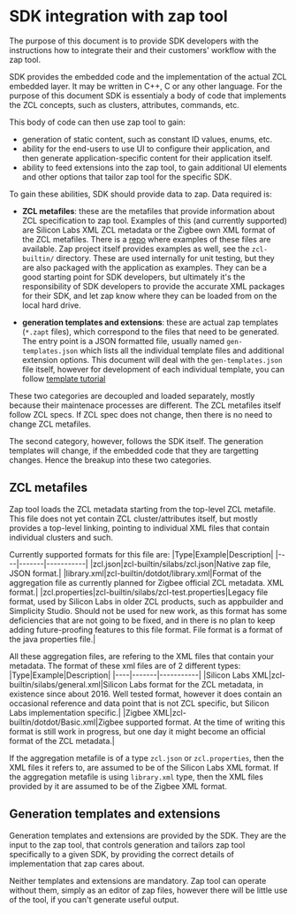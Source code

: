 # SDK integration with zap tool

The purpose of this document is to provide SDK developers with the instructions how to integrate their and their customers' workflow with the zap tool.

SDK provides the embedded code and the implementation of the actual ZCL embedded layer. It may be written in C++, C or any other language. For the purpose of this document SDK is essentialy a body of code that implements the ZCL concepts, such as clusters, attributes, commands, etc.

This body of code can then use zap tool to gain:

- generation of static content, such as constant ID values, enums, etc.
- ability for the end-users to use UI to configure their application, and then generate application-specific content for their application itself.
- ability to feed extensions into the zap tool, to gain additional UI elements and other options that tailor zap tool for the specific SDK.

To gain these abilities, SDK should provide data to zap. Data required is:

- **ZCL metafiles**: these are the metafiles that provide information about ZCL specification to zap tool. Examples of this (and currently supported) are Silicon Labs XML ZCL metadata or the Zigbee own XML format of the ZCL metafiles. There is a [repo](https://github.com/project-chip/zcl-xml) where examples of these files are available.
  Zap project itself provides examples as well, see the `zcl-builtin/` directory. These are used internally for unit testing, but they are also packaged with the application as examples. They can be a good starting point for SDK developers, but ultimately it's the responsibility of SDK developers to provide the accurate XML packages for their SDK, and let zap know where they can be loaded from on the local hard drive.

- **generation templates and extensions**: these are actual zap templates (`*.zapt` files), which correspond to the files that need to be generated. The entry point is a JSON formatted file, usually named `gen-templates.json` which lists all the individual template files and additional extension options. This document will deal with the `gen-templates.json` file itself, however for development of each individual template, you can follow [template tutorial](template-tutorial.md)

These two categories are decoupled and loaded separately, mostly because their maintenace processes are different. The ZCL metafiles itself follow ZCL specs. If ZCL spec does not change, then there is no need to change ZCL metafiles.

The second category, however, follows the SDK itself. The generation templates will change, if the embedded code that they are targetting changes. Hence the breakup into these two categories.

## ZCL metafiles

Zap tool loads the ZCL metadata starting from the top-level ZCL metafile.
This file does not yet contain ZCL cluster/attributes itself, but mostly provides a top-level linking, pointing to individual XML files that contain individual clusters and such.

Currently supported formats for this file are:
|Type|Example|Description|
|----|-------|-----------|
|zcl.json|zcl-builtin/silabs/zcl.json|Native zap file, JSON format.|
|library.xml|zcl-builtin/dotdot/library.xml|Format of the aggregation file as currently planned for Zigbee official ZCL metadata. XML format.|
|zcl.properties|zcl-builtin/silabs/zcl-test.properties|Legacy file format, used by Silicon Labs in older ZCL products, such as appbuilder and Simplicity Studio. Should not be used for new work, as this format has some deficiencies that are not going to be fixed, and in there is no plan to keep adding future-proofing features to this file format. File format is a format of the java properties file.|

All these aggregation files, are refering to the XML files that contain your metadata. The format of these xml files are of 2 different types:
|Type|Example|Description|
|----|-------|-----------|
|Silicon Labs XML|zcl-builtin/silabs/general.xml|Silicon Labs format for the ZCL metadata, in existence since about 2016. Well tested format, however it does contain an occasional reference and data point that is not ZCL specific, but Silicon Labs implementation specific.|
|Zigbee XML|zcl-builtin/dotdot/Basic.xml|Zigbee supported format. At the time of writing this format is still work in progress, but one day it might become an official format of the ZCL metadata.|

If the aggregation metafile is of a type `zcl.json` or `zcl.properties`, then the XML files it refers to, are assumed to be of the Silicon Labs XML format.
If the aggregation metafile is using `library.xml` type, then the XML files provided by it are assumed to be of the Zigbee XML format.

## Generation templates and extensions

Generation templates and extensions are provided by the SDK. They are the input to the zap tool, that controls generation and tailors zap tool specifically to a given SDK, by providing the correct details of implementation that zap cares about.

Neither templates and extensions are mandatory. Zap tool can operate without them, simply as an editor of zap files, however there will be little use of the tool, if you can't generate useful output.
